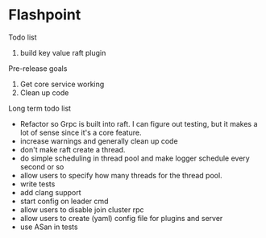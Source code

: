 # Flashpoint

Todo list

1. build key value raft plugin

Pre-release goals

1. Get core service working
2. Clean up code

Long term todo list

* Refactor so Grpc is built into raft. I can figure out testing, but it makes a lot of sense since it's a core feature.
* increase warnings and generally clean up code
* don't make raft create a thread.
* do simple scheduling in thread pool and make logger schedule every second or so
* allow users to specify how many threads for the thread pool.
* write tests
* add clang support
* start config on leader cmd
* allow users to disable join cluster rpc
* allow users to create (yaml) config file for plugins and server
* use ASan in tests 
